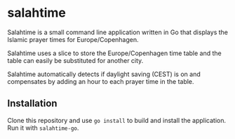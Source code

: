 # salahtime

Salahtime is a small command line application written in Go that displays the Islamic prayer times for Europe/Copenhagen.

Salahtime uses a slice to store the Europe/Copenhagen time table and the table can easily be substituted for another city.

Salahtime automatically detects if daylight saving (CEST) is on and compensates by adding an hour to each prayer time in the table.

## Installation

Clone this repository and use `go install` to build and install the application. Run it with `salahtime-go`.
